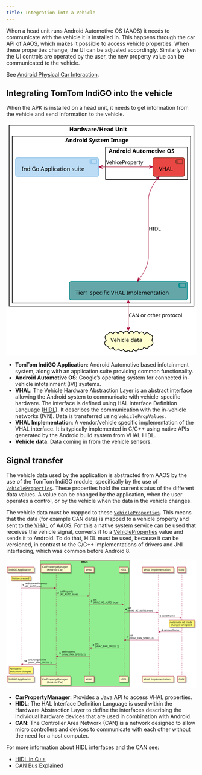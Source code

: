 ```yaml
---
title: Integration into a Vehicle
---
```


When a head unit runs Android Automotive OS (AAOS) it needs to communicate with the vehicle it is
installed in. This happens through the car API of AAOS, which makes it possible to access vehicle
properties. When these properties change, the UI can be adjusted accordingly. Similarly when the UI
controls are operated by the user, the new property value can be communicated to the vehicle.

See [Android Physical Car Interaction](https://www.androidautomotivebook.com/android-automotive-and-physical-car-interaction/).

## Integrating TomTom IndiGO into the vehicle

When the APK is installed on a head unit, it needs to get information from the vehicle and send
information to the vehicle.

![System overview](images/integrating_in_vehicle_system_overview.svg)

- __TomTom IndiGO Application__: Android Automotive based infotainment system,
  along with an application suite providing common functionality.
- __Android Automotive OS__: Google’s operating system for connected in-vehicle infotainment (IVI)
  systems.
- __VHAL__: The Vehicle Hardware Abstraction Layer is an abstract interface allowing the Android
  system to communicate with vehicle-specific hardware. The interface is defined using HAL Interface
  Definition Language ([HIDL](https://source.android.com/devices/architecture/hidl)).
  It describes the communication with the in-vehicle networks (IVN). Data is transferred using
  `VehiclePropValues`.
- __VHAL Implementation__: A vendor/vehicle specific implementation of the VHAL interface. It is
  typically implemented in C/C++ using native APIs generated by the Android build system from VHAL
  HIDL.
- __Vehicle data__: Data coming in from the vehicle sensors.

## Signal transfer

The vehicle data used by the application is abstracted from AAOS by the use of the TomTom IndiGO 
module, specifically by the use of [`VehicleProperties`](TTIVI_INDIGO_API).
These properties hold the current status of the different data values. A value can be changed by the
application, when the user operates a control, or by the vehicle when the data in the vehicle
changes.

The vehicle data must be mapped to these [`VehicleProperties`](TTIVI_INDIGO_API). This means that 
the data (for example CAN data) is mapped to a vehicle property and sent to the
[VHAL](https://source.android.com/devices/automotive/vhal) of AAOS. For this a native system service
can be used that receives the vehicle signal, converts it to a [VehicleProperties](TTIVI_INDIGO_API) 
value and sends it to Android. To do that, HIDL must be used, because it can be versioned, in 
contrast to the C/C++ implementations of drivers and JNI interfacing, which was common before 
Android 8.

![Signal transfer example](images/integrating_in_vehicle_vehicle_property.svg)

- __CarPropertyManager__: Provides a Java API to access VHAL properties.
- __HIDL__: The HAL Interface Definition Language is used within the Hardware Abstraction Layer to
  define the interfaces describing the individual hardware devices that are used in combination with
  Android.
- __CAN__: The Controller Area Network (CAN) is a network designed to allow micro controllers and
  devices to communicate with each other without the need for a host computer.

For more information about HIDL interfaces and the CAN see:
- [HIDL in C++](https://source.android.com/devices/architecture/hidl-cpp)
- [CAN Bus Explained](https://www.csselectronics.com/pages/can-bus-simple-intro-tutorial)
